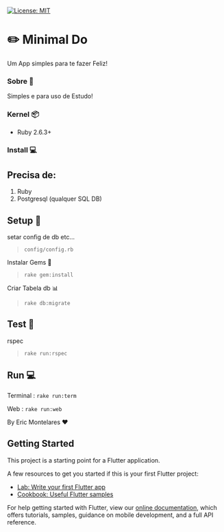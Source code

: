 [![License: MIT](https://img.shields.io/badge/License-MIT-yellow.svg)](https://opensource.org/licenses/MIT)

#  :pencil2:  Minimal Do
Um App simples para te fazer Feliz!

<h3> Sobre 📃</h3>

Simples e para uso de Estudo!

<h3> Kernel 📦</h3>

- Ruby 2.6.3+


<h3> Install 💻</h3>

## Precisa de:
1. Ruby
2. Postgresql (qualquer SQL DB)

## Setup 🔧
setar config de db etc...
> ```config/config.rb```

Instalar Gems 💎
> ```rake gem:install```

Criar Tabela db 📊
> ```rake db:migrate```

## Test 🔨
rspec
> ```rake run:rspec```

## Run 💻
Terminal :
```rake run:term```

Web :
```rake run:web```



By Eric Montelares ❤️


## Getting Started

This project is a starting point for a Flutter application.

A few resources to get you started if this is your first Flutter project:

- [Lab: Write your first Flutter app](https://flutter.dev/docs/get-started/codelab)
- [Cookbook: Useful Flutter samples](https://flutter.dev/docs/cookbook)

For help getting started with Flutter, view our
[online documentation](https://flutter.dev/docs), which offers tutorials,
samples, guidance on mobile development, and a full API reference.
